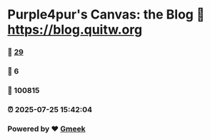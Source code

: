 # Purple4pur's Canvas: the Blog :link: https://blog.quitw.org 
### :page_facing_up: [29](https://blog.quitw.org/tag.html) 
### :speech_balloon: 6 
### :hibiscus: 100815 
### :alarm_clock: 2025-07-25 15:42:04 
### Powered by :heart: [Gmeek](https://github.com/Meekdai/Gmeek)
